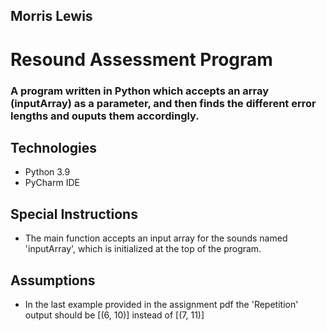## Morris Lewis
# Resound Assessment Program 
### A program written in Python which accepts an array (inputArray) as a parameter, and then finds the different error lengths and ouputs them accordingly. 
## Technologies
* Python 3.9
* PyCharm IDE
## Special Instructions
* The main function accepts an input array for the sounds named 'inputArray', which is initialized at the top of the program.  
## Assumptions
* In the last example provided in the assignment pdf the 'Repetition' output should be [(6, 10)] instead of [(7, 11)]
